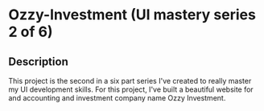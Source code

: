 # Ozzy-Investment (UI mastery series 2 of 6)

## Description

This project is the second in a six part series I've created to really master my UI development skills. For this project, I've built a beautiful website for and accounting and investment company name Ozzy Investment.
